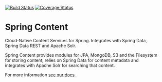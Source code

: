 [![Build Status](https://travis-ci.org/paulcwarren/spring-content.svg?branch=master)](https://travis-ci.org/paulcwarren/spring-content)
[![Coverage Status](https://coveralls.io/repos/github/paulcwarren/spring-content/badge.svg?branch=master)](https://coveralls.io/github/paulcwarren/spring-content?branch=master)

# Spring Content

Cloud-Native Content Services for Spring. Integrates with Spring Data, Spring Data REST and Apache Solr. 

Spring Content provides modules for JPA, MongoDB, S3 and the Filesystem for storing content, relies on Spring Data for content metadata and integrates with Apache Solr for searching that content.

For more information [see our docs](https://paulcwarren.github.io/spring-content/).
